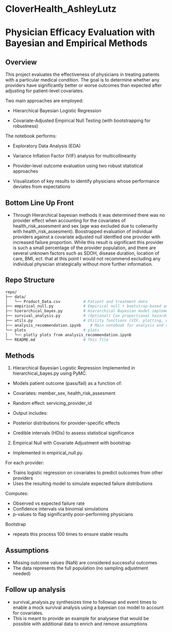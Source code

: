 # CloverHealth_AshleyLutz

# Physician Efficacy Evaluation with Bayesian and Empirical Methods
## Overview

This project evaluates the effectiveness of physicians in treating patients with a particular medical condition. The goal is to determine whether any providers have significantly better or worse outcomes than expected after adjusting for patient-level covariates.

Two main approaches are employed:

 - Hierarchical Bayesian Logistic Regression

 - Covariate-Adjusted Empirical Null Testing (with bootstrapping for robustness)

The notebook performs:

 - Exploratory Data Analysis (EDA)

 - Variance Inflation Factor (VIF) analysis for multicollinearity

 - Provider-level outcome evaluation using two robust statistical approaches

 - Visualization of key results to identify physicians whose performance deviates from expectations

## Bottom Line Up Front 
- Through Hierarchical bayesian methods it was determined there was no provider effect when accounting for the covariates of health_risk_assesment and sex (age was excluded due to colienarity with health_risk_assesment). Boostrapped evaluation of individual providers against a covariate adjusted null identfied one provider with increased failure proportion. While this result is significant this provider is such a small percentage of the provider population, and there are several unknown factors such as SDOH, disease duration, location of care, BMI, ect. that at this point I would not recommend excluding any individual physician strategically without more further information. 


## Repo Structure 
```bash
repo/
├── data/
│   └── Product_Data.csv          # Patient and treatment data
├── empirical_null.py             # Empirical null + bootstrap-based analysis
├── hierarchical_bayes.py         # Hierarchical Bayesian model implementation
├── survival_analysis.py          # (Optional) Cox proportional hazards model
├── utils.py                      # Utility functions (VIF, plotting, etc.)
├── analysis_recommendation.ipynb    # Main notebook for analysis and visualization
└── plots                         # plots
│   └── plotly plots from analysis_recommendation.ipynb   
└── README.md                     # This file
```

## Methods 
1. Hierarchical Bayesian Logistic Regression
Implemented in hierarchical_bayes.py using PyMC.

- Models patient outcome (pass/fail) as a function of:
- Covariates: member_sex, health_risk_assesment
- Random effect: servicing_provider_id

- Output includes:
- Posterior distributions for provider-specific effects
- Credible intervals (HDIs) to assess statistical significance

2. Empirical Null with Covariate Adjustment with bootstrap 
- Implemented in empirical_null.py.

For each provider:

- Trains logistic regression on covariates to predict outcomes from other providers
- Uses the resulting model to simulate expected failure distributions

Computes:
- Observed vs expected failure rate
- Confidence intervals via binomial simulations
- p-values to flag significantly poor-performing physicians

Bootstrap 
- repeats this process 100 times to ensure stable results 

## Assumptions 
 - Missing outcome values (NaN) are considered successful outcomes
 - The data represents the full population (no sampling adjustment needed)


## Follow up analysis 
- survival_analysis.py synthesizes time to followup and event times to enable a mock survival analysis using a bayesian cox model to account for covariates. 
- This is meant to provide an example for analysese that would be possible with additional data to enrich and remove assumptions


